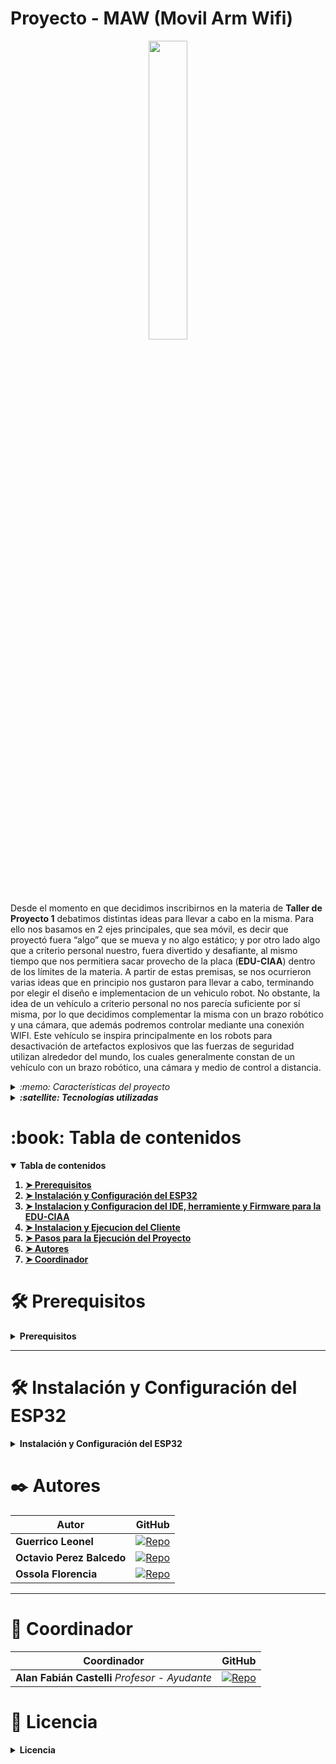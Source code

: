 <!-- Titulo del proyecto -->

# Proyecto - MAW (Movil Arm Wifi)

<!-- Logo -->
<div align="center">
  <img src="" width="35%">
</div>

<!-- Descripción del proyecto -->

Desde el momento en que decidimos inscribirnos en la materia de **Taller de Proyecto 1** debatimos distintas ideas para llevar a cabo en la misma. 
Para ello nos basamos en 2 ejes principales, que sea móvil, es decir que proyectó fuera “algo” que se mueva y no algo estático; y por otro lado algo que a criterio personal nuestro, fuera divertido y desafiante, al mismo tiempo que nos permitiera sacar provecho de la placa (**EDU-CIAA**) dentro de los límites de la materia.
A partir de estas premisas, se nos ocurrieron varias ideas que en principio nos gustaron para llevar a cabo, terminando por elegir el diseño e implementacion de un vehiculo robot.
No obstante, la idea de un vehículo a criterio personal no nos parecía suficiente por sí misma, por lo que decidimos complementar la misma con un brazo robótico y una cámara, que además podremos controlar mediante una conexión WIFI.
Este vehículo se inspira principalmente en los robots para desactivación de artefactos explosivos que las fuerzas de seguridad utilizan alrededor del mundo, los cuales generalmente constan de un vehículo con un brazo robótico, una cámara y medio de control a distancia.


<details>
  <summary><i>:memo: Características del proyecto</i></summary>
  <ol>
    <li><b>Transmision de Video<b></li>
    <p>Se puede decir que es la base del proyecto. Se realiza mediante el ESP32-CAM (version del ESP32 con una camara integrada) el cual establece un transmision de video mediante HTTP, la cual es captada por el CLI. De esta manera se puede controlar el vehiculo a distancia.</p>
    <li>Modulo de Baterias</li>
    <p>El vehiculo cuanta con una serie de baterias para alimentar todos los componenetes, incluyendo una bateria dedicada a los motores, y otra a la logica.</p>
    <li>Access Point</li>
    <p>El ESP32-CAM actúa como punto de acceso (AP) para la conexión. De este modo la pc donde se ejectute el cliente (CLI) debe conectarse al la red del ESP32.</p>
    <li>Desarrollo Modular</li>
    <p>El programa está diseñado de manera modular, con componentes separados por funcionalidad, facilitando el mantenimiento y la extensión del proyecto.</p>
    <li>Replicabilidad</li>
    <p>El proyecto está documentado lo suficiente como para permitir replicar el control de un robot similar utilizando el hardware indicado.</p>
    <li>Extensibilidad</li>
    <p>Es posible ampliar el sistema para añadir mejoras de rendimiento o nuevas funcionalidades.</p>
  </ol>
</details>

<details> 
  <summary><i>:satellite: Tecnologías utilizadas</i></summary>
  <ol> 
    <li>Cliente (CLI)</li>
    <ul> 
      <li>Python</li>
      <li>Tkinter: libreria para la implementacion de la interfaz grafica</li>
      <li>PIL: para el procesamiento y manejo de imagenes</li>
      <li>Threading: para la ejecucion de tareas concurrentes</li>
    </ul> 
    <li>Firmware(ESP32-CAM)</li>
    <ul>
      <li>Arduino: libreria e IDE para programar el ESP32-CAM</li>
      <li>FreeRTOS: para la gestión de tareas en tiempo real</li>
    </ul>
    <li>EDU-CIAA</li>
    <ul>
      <li>C: como lenguaje de programacion</li>
      <li>Firmware v3: libreria oficial para la programacion de la EDU-CIAA.</li>
    </ul>
  </ol>
</details>

<!-- Tabla de contenidos -->
<h1 id="table-of-contents">:book: Tabla de contenidos</h1>
<details open="open">
  <summary>Tabla de contenidos</summary>
  <ol>
    <li><a href="#prerequisites">➤ Prerequisitos</a></li>
    <li><a href="#installation-esp32">➤ Instalación y Configuración del ESP32</a></li>
    <li><a href="#installation-edu-ciaa">➤ Instalacion y Configuracion del IDE, herramiente y Firmware para la EDU-CIAA</a></li>
    <li><a href="#installation-cli">➤ Instalacion y Ejecucion del Cliente</a></li>
    <li><a href="#execution-steps">➤ Pasos para la Ejecución del Proyecto</a></li>
    <li><a href="#authors">➤ Autores</a></li>
    <li><a href="#coordinador">➤ Coordinador</a></li>
  </ol>
</details>

<!-- Prerequisitos SOFTWARE -->
<h1 id="prerequisites">🛠️ Prerequisitos</h1>
<details>
  <summary>Prerequisitos</summary>
  <p>El proyecto requiere la instalación de los siguientes componentes de software:</p>
  <ul>
    <li>
      <b>Visual Studio Code:</b> Editor de código necesario para el desarrollo del Cliente.
    </li>
    <li>
      <b>Arduino IDE:</b> Ide para la programacion ESP32.
    </li>
    <li>
      <b>Python:</b> Lenguaje para desarrollar el CLI.
    </li>
    <li>
      <b>IDE EDU-CIAA:</b> Version de Eclipse con todas las herramientas necesarias para programar y testear la EDU-CIAA.
    </li>
  </ul>
</details>

---

<!-- Prerequisitos ESP32 -->
<h1 id="installation-esp32">🛠️ Instalación y Configuración del ESP32</h1>
<details>
  <summary>Instalación y Configuración del ESP32</summary>
  <ol>
    <li>Abre <b>Visual Studio Code</b> y navega a la carpeta del proyecto: <code>2024-A2-LIDAR-VL53L0X</code>.</li>
    <li>Posiciónate en la carpeta <code>Microcontroller</code> (donde se encuentra el código en C).</li>
    <li>Conecta el ESP32 a un puerto USB de la computadora.</li>
    <li>Abrir <b>platformion.ini</b> y modificar <b>upload_port</b> con el numero de puerto al que se conecto el ESP32.</li>
    <li>Desde el menú inferior de <b>PlatformIO</b>, presiona el botón de subida de programa para compilar y cargar el firmware al ESP32.</li>
    <li>O en la consola, ejecutar <b>pio run -t upload<b></li>
  </ol>
  <p>Tras estos pasos, el ESP32 estará configurado y listo para ejecutar las instrucciones del proyecto.</p>
</details>


<h1 id="authors">✒️ Autores</h1>

| Autor                     | GitHub                                                                                                           |
| ------------------------- | ---------------------------------------------------------------------------------------------------------------- |
| **Guerrico Leonel**       | [![Repo](https://badgen.net/badge/icon/leonelg99?icon=github&label)](https://github.com/leonelg99)               |
| **Octavio Perez Balcedo** | [![Repo](https://badgen.net/badge/icon/OctavioPB1?icon=github&label)](https://github.com/OctavioPB1)       |
| **Ossola Florencia**      | [![Repo](https://badgen.net/badge/icon/florencia-ossola?icon=github&label)](https://github.com/florencia-ossola) |

---

<h1 id="coordinador">📌 Coordinador</h1>

| Coordinador                                    | GitHub                                                                                                 |
| ---------------------------------------------- | ------------------------------------------------------------------------------------------------------ |
| **Alan Fabián Castelli** _Profesor - Ayudante_ | [![Repo](https://badgen.net/badge/icon/aCastelli95?icon=github&label)](https://github.com/aCastelli95) |

<!-- Licencia -->
<h1 id="license">📄 Licencia</h1>
<details>
  <summary>Licencia</summary>
  <p>Este proyecto está bajo la Licencia <b>GPL-3.0 license</b>.</p>
  <p>Mira el archivo <code>LICENSE</code> para más detalles.</p>
</details>
